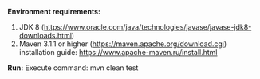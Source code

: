 **Environment requirements:**
1. JDK 8  (https://www.oracle.com/java/technologies/javase/javase-jdk8-downloads.html)
2. Maven 3.1.1 or higher (https://maven.apache.org/download.cgi) installation guide: https://www.apache-maven.ru/install.html

**Run:**
Execute command: mvn clean test